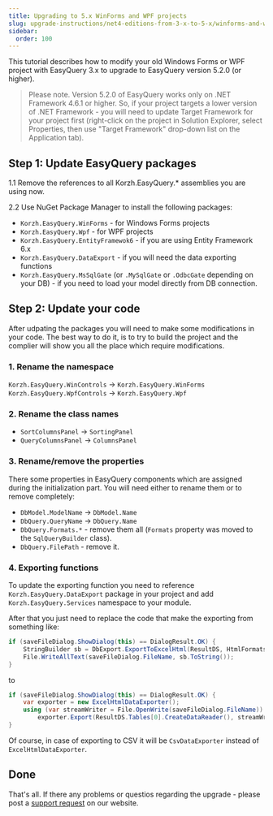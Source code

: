 ```yaml
---
title: Upgrading to 5.x WinForms and WPF projects
slug: upgrade-instructions/net4-editions-from-3-x-to-5-x/winforms-and-wpf
sidebar:
  order: 100
---
```


This tutorial describes how to modify your old Windows Forms or WPF project with EasyQuery 3.x to upgrade to EasyQuery version 5.2.0 (or higher).

> Please note. Version 5.2.0 of EasyQuery works only on .NET Framework 4.6.1 or higher. So, if your project targets a lower version of .NET Framework - you will need to update Target  Framework for your project first (right-click on the project in Solution Explorer, select Properties, then use "Target Framework" drop-down list on the Application tab). 

## Step 1: Update EasyQuery packages

1.1 Remove the references to all Korzh.EasyQuery.* assemblies you are using now.

2.2 Use NuGet Package Manager to install the following packages:

* `Korzh.EasyQuery.WinForms` - for Windows Forms projects
* `Korzh.EasyQuery.Wpf` - for WPF projects
* `Korzh.EasyQuery.EntityFramewok6` - if you are using Entity Framework 6.x 
* `Korzh.EasyQuery.DataExport` - if you will need the data exporting functions
* `Korzh.EasyQuery.MsSqlGate` (or `.MySqlGate` or `.OdbcGate` depending on your DB) - if you need to load your model directly from DB connection.

## Step 2: Update your code

After udpating the packages you will need to make some modifications in your code. The best way to do it, is to try to build the project and the complier will show you all the place which require modifications.

### 1. Rename the namespace 
`Korzh.EasyQuery.WinControls` ->  `Korzh.EasyQuery.WinForms`
`Korzh.EasyQuery.WpfControls` ->  `Korzh.EasyQuery.Wpf`

### 2. Rename the class names

* `SortColumnsPanel` -> `SortingPanel`
*  `QueryColumnsPanel` -> `ColumnsPanel`

### 3. Rename/remove the properties

There some properties in EasyQuery components which are assigned during the initialization part. You will need either to rename them or to remove completely:

* `DbModel.ModelName` -> `DbModel.Name`
* `DbQuery.QueryName` -> `DbQuery.Name`
* `DbQuery.Formats.*` - remove them all (`Formats` property was moved to the `SqlQueryBuilder` class).
* `DbQuery.FilePath` - remove it.


### 4. Exporting functions

To update the exporting function you need to reference `Korzh.EasyQuery.DataExport` package in your project and add `Korzh.EasyQuery.Services` namespace to your module.

After that you just need to replace the code that make the exporting from something like:

```c#
if (saveFileDialog.ShowDialog(this) == DialogResult.OK) {
    StringBuilder sb = DbExport.ExportToExcelHtml(ResultDS, HtmlFormats.Default);
    File.WriteAllText(saveFileDialog.FileName, sb.ToString());
}
```

to 

```c#
if (saveFileDialog.ShowDialog(this) == DialogResult.OK) {
    var exporter = new ExcelHtmlDataExporter();
    using (var streamWriter = File.OpenWrite(saveFileDialog.FileName))
        exporter.Export(ResultDS.Tables[0].CreateDataReader(), streamWriter);
}
```

Of course, in case of exporting to CSV it will be `CsvDataExporter` instead of `ExcelHtmlDataExporter`.


## Done

That's all. If there any problems or questios regarding the upgrade - please post a [support request](https://korzh.com/support) on our website.
